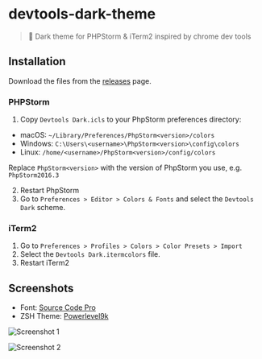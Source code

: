 # devtools-dark-theme

> 🎨 Dark theme for PHPStorm & iTerm2 inspired by chrome dev tools

## Installation

Download the files from the [releases](https://github.com/jamiestraw/devtools-dark-theme/releases) page.

### PHPStorm

1.  Copy `Devtools Dark.icls` to your PhpStorm preferences directory:
  - macOS: `~/Library/Preferences/PhpStorm<version>/colors`
  - Windows: `C:\Users\<username>\PhpStorm<version>\config\colors`
  - Linux:  `/home/<username>/PhpStorm<version>/config/colors`
  
  Replace `PhpStorm<version>` with the version of PhpStorm you use, e.g. `PhpStorm2016.3`

2. Restart PhpStorm
3. Go to `Preferences > Editor > Colors & Fonts` and select the `Devtools Dark` scheme.

### iTerm2

1. Go to `Preferences > Profiles > Colors > Color Presets > Import`
2. Select the `Devtools Dark.itermcolors` file.
3. Restart iTerm2

## Screenshots

- Font: [Source Code Pro](https://github.com/adobe-fonts/source-code-pro)
- ZSH Theme: [Powerlevel9k](https://github.com/bhilburn/powerlevel9k)

![Screenshot 1](https://github.com/jamiestraw/devtools-dark-theme/raw/master/screenshots/screenshot1.png)

![Screenshot 2](https://github.com/jamiestraw/devtools-dark-theme/raw/master/screenshots/screenshot2.png)
